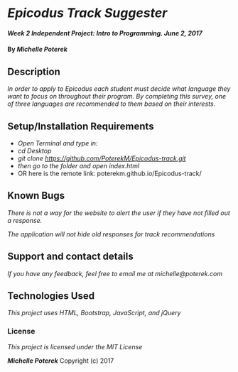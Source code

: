 # _Epicodus Track Suggester_

#### _Week 2 Independent Project: Intro to Programming. June 2, 2017_

#### By _**Michelle Poterek**_

## Description

_In order to apply to Epicodus each student must decide what language they want to focus on throughout their program. By completing this survey, one of three languages are recommended to them based on their interests._

## Setup/Installation Requirements

* _Open Terminal and type in:_
*  _cd Desktop_
*  _git clone https://github.com/PoterekM/Epicodus-track.git_
* _then go to the folder and open index.html_
* OR here is the remote link: poterekm.github.io/Epicodus-track/


## Known Bugs

_There is not a way for the website to alert the user if they have not filled out a response._

_The application will not hide old responses for track recommendations_

## Support and contact details

_If you have any feedback, feel free to email me at michelle@poterek.com_

## Technologies Used

_This project uses HTML, Bootstrap, JavaScript, and jQuery_

### License

*This project is licensed under the MIT License*

**_Michelle Poterek_** Copyright (c) 2017
